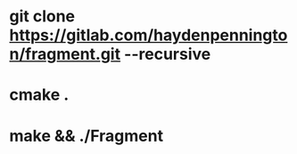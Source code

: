 # git clone https://gitlab.com/haydenpennington/fragment.git --recursive
# cmake .
# make && ./Fragment
